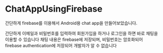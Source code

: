 # ChatAppUsingFirebase
간단하게 firebase를 이용해서 Android용 chat app을 만들어보았습니다.

간단하게 이메일과 비밀번호를 입력하여 회원가입을 하거나 로그인을 하면 바로 채팅을 이용할 수 있습니다
채팅 내용은 firebase에 저장되며, 비밀번호는 암호화되어 firebase authentication에 저장되어 개발자가 알 수 없습니다
